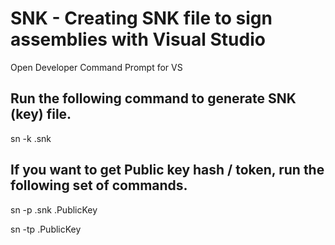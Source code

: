 # SNK - Creating SNK file to sign assemblies with Visual Studio

Open Developer Command Prompt for VS

## Run the following command to generate SNK (key) file.

sn -k <YOUR SNK FILE NAME>.snk

## If you want to get Public key hash / token, run the following set of commands.

sn -p <YOUR SNK FILE NAME>.snk <YOUR PUBLIC KEY FILE NAME>.PublicKey

sn -tp <YOUR PUBLIC KEY FILE NAME>.PublicKey